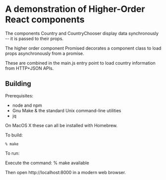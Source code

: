 A demonstration of Higher-Order React components
================================================

The components Country and CountryChooser display data synchronously -- it is passed to their props.

The higher order component Promised decorates a component class to load props asynchronously from a promise.

These are combined in the main.js entry point to load country information from HTTP+JSON APIs.


Building
--------

Prerequisites:

 * node and npm
 * Gnu Make & the standard Unix command-line utilities
 * jq

On MacOS X these can all be installed with Homebrew.


To build:

    % make

To run:

Execute the command: 
    % make available
	
Then open http://localhost:8000 in a modern web browser.

